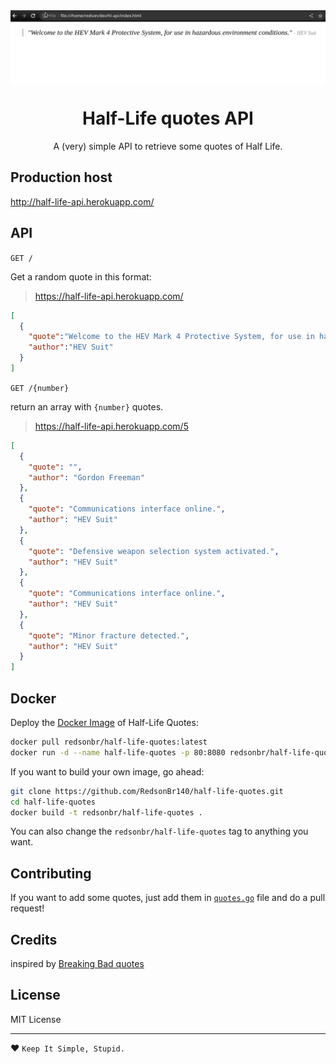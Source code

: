 <img src="docs/demo.gif" alt="Demo GIF." align="center"/>
<h1 align=center>Half-Life quotes API</h1>
<p align=center>A (very) simple API to retrieve some quotes of Half Life.</p>

## Production host
http://half-life-api.herokuapp.com/

## API

`GET /`

Get a random quote in this format:
> https://half-life-api.herokuapp.com/
```json
[
  {
    "quote":"Welcome to the HEV Mark 4 Protective System, for use in hazardous environment conditions.",
    "author":"HEV Suit"
  }
]
```


`GET /{number}`

return an array with `{number}` quotes.
> https://half-life-api.herokuapp.com/5
```json
[
  {
    "quote": "",
    "author": "Gordon Freeman"
  },
  {
    "quote": "Communications interface online.",
    "author": "HEV Suit"
  },
  {
    "quote": "Defensive weapon selection system activated.",
    "author": "HEV Suit"
  },
  {
    "quote": "Communications interface online.",
    "author": "HEV Suit"
  },
  {
    "quote": "Minor fracture detected.",
    "author": "HEV Suit"
  }
]
```

## Docker
Deploy the [Docker Image](https://hub.docker.com/r/redsonbr/half-life-quotes/) of Half-Life Quotes:
```bash
docker pull redsonbr/half-life-quotes:latest
docker run -d --name half-life-quotes -p 80:8080 redsonbr/half-life-quotes:latest
```
If you want to build your own image, go ahead:
```bash
git clone https://github.com/RedsonBr140/half-life-quotes.git
cd half-life-quotes
docker build -t redsonbr/half-life-quotes .
```
You can also change the `redsonbr/half-life-quotes` tag to anything you want.

## Contributing
If you want to add some quotes, just add them in [`quotes.go`](https://github.com/RedsonBr140/half-life-quotes/blob/main/quotes.go) file and do a pull request!

## Credits
inspired by [Breaking Bad quotes](https://github.com/shevabam/breaking-bad-quotes)

## License
MIT License

---
❤ `Keep It Simple, Stupid.`
